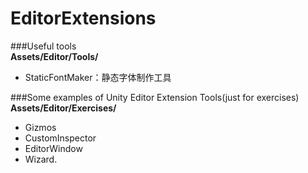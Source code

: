 ﻿# EditorExtensions   
###Useful tools       
**Assets/Editor/Tools/** 
* StaticFontMaker：静态字体制作工具     
      
	  
###Some examples of Unity Editor Extension Tools(just for exercises)    
**Assets/Editor/Exercises/**         
* Gizmos
* CustomInspector
* EditorWindow
* Wizard.
